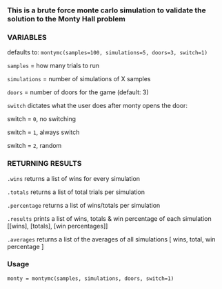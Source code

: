 ### This is a brute force monte carlo simulation to validate the solution to the Monty Hall problem

### VARIABLES ###
defaults to:
`montymc(samples=100, simulations=5, doors=3, switch=1)`

`samples` = how many trials to run

`simulations` = number of simulations of X samples

`doors` = number of doors for the game (default: 3)

`switch` dictates what the user does after monty opens the door:

switch = `0`, no switching

switch = `1`, always switch

switch = `2`, random

### RETURNING RESULTS ###
`.wins` returns a list of wins for every simulation

`.totals` returns a list of total trials per simulation

`.percentage` returns a list of wins/totals per simulation

`.results` prints a list of wins, totals & win percentage of each simulation [[wins], [totals], [win percentages]]

`.averages` returns a list of the averages of all simulations [ wins, total, win percentage ]

### Usage
`monty = montymc(samples, simulations, doors, switch=1)`
